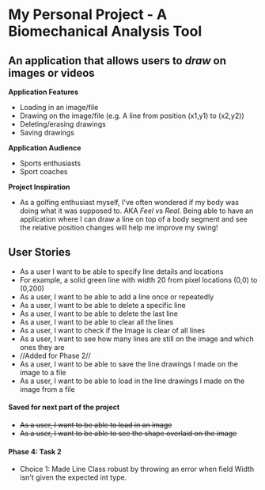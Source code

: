 # My Personal Project - A Biomechanical Analysis Tool

## An application that allows users to *draw* on images or videos

**Application Features**
- Loading in an image/file
- Drawing on the image/file (e.g. A line from position (x1,y1) to (x2,y2))
- Deleting/erasing drawings
- Saving drawings

**Application Audience**
- Sports enthusiasts
- Sport coaches

**Project Inspiration**
- As a golfing enthusiast myself, I've often wondered if my body was doing what it was supposed to.
AKA *Feel vs Real*. Being able to have an application where I can draw a line on top of a body segment and see the relative
position changes will help me improve my swing!

## User Stories
- As a user I want to be able to specify line details and locations
- For example, a solid green line with width 20 from pixel locations (0,0) to (0,200)
- As a user, I want to be able to add a line once or repeatedly
- As a user, I want to be able to delete a specific line
- As a user, I want to be able to delete the last line
- As a user, I want to be able to clear all the lines
- As a user, I want to check if the Image is clear of all lines
- As a user, I want to see how many lines are still on the image and which ones they are
- //Added for Phase 2//
- As a user, I want to be able to save the line drawings I made on the image to a file
- As a user, I want to be able to load in the line drawings I made on the image from a file
#### Saved for next part of the project
- ~~As a user, I want to be able to load in an image~~ 
- ~~As a user, I want to be able to see the shape overlaid on the image~~

#### Phase 4: Task 2
- Choice 1: Made Line Class robust by throwing an error when field Width isn't given the expected int type.
